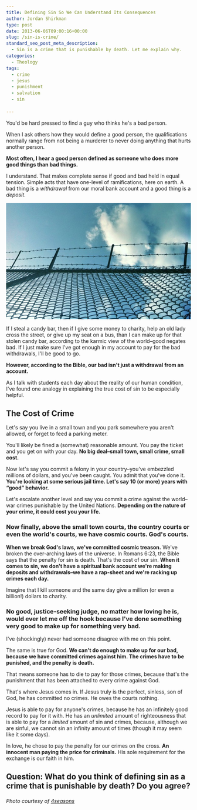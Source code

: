 ```yaml
---
title: Defining Sin So We Can Understand Its Consequences
author: Jordan Shirkman
type: post
date: 2013-06-06T09:00:16+00:00
slug: /sin-is-crime/
standard_seo_post_meta_description:
  - Sin is a crime that is punishable by death. Let me explain why.
categories:
  - Theology
tags:
  - crime
  - jesus
  - punishment
  - salvation
  - sin

---
```

You'd be hard pressed to find a guy who thinks he's a bad person.

When I ask others how they would define a good person, the qualifications normally range from not being a murderer to never doing anything that hurts another person.

**Most often, I hear a good person defined as someone who does more good things than bad things.**

I understand. That makes complete sense if good and bad held in equal tension. Simple acts that have one-level of ramifications, here on earth. A bad thing is a _withdrawal_ from our moral bank account and a good thing is a _deposit_.

[![Image](/static/images/prison-fence.jpeg)](https://jshirk.com/blog/sin-is-crime)

If I steal a candy bar, then if I give some money to charity, help an old lady cross the street, or give up my seat on a bus, than I can make up for that stolen candy bar, according to the karmic view of the world&#8211;good negates bad. If I just make sure I've got enough in my account to pay for the bad withdrawals, I'll be good to go.

**However, according to the Bible, our bad isn't just a withdrawal from an account.**

As I talk with students each day about the reality of our human condition, I've found one analogy in explaining the true cost of sin to be especially helpful.

<!--more-->

## The Cost of Crime

Let's say you live in a small town and you park somewhere you aren't allowed, or forget to feed a parking meter.

You'll likely be fined a (somewhat) reasonable amount. You pay the ticket and you get on with your day. **No big deal&#8211;small town, small crime, small cost.**

Now let's say you commit a felony in your country&#8211;you've embezzled millions of dollars, and you've been caught. You admit that you've done it. **You're looking at some serious jail time. Let's say 10 (or more) years with &#8220;good&#8221; behavior.**

Let's escalate another level and say you commit a crime against the world&#8211;war crimes punishable by the United Nations. **Depending on the nature of your crime, it could cost you your life.**

### Now finally, above the small town courts, the country courts or even the world's courts, we have cosmic courts. God's courts.

**When we break God's laws, we've committed cosmic treason.** We've broken the over-arching laws of the universe. In Romans 6:23, the Bible says that the penalty for sin is death. That's the cost of our sin. **When it comes to sin, we don't have a spiritual bank account we're making deposits and withdrawals&#8211;we have a rap-sheet and we're racking up crimes each day.**

Imagine that I kill someone and the same day give a million (or even a billion!) dollars to charity.

### No good, justice-seeking judge, no matter how loving he is, would ever let me off the hook because I've done something very good to make up for something very bad.

I've (shockingly) never had someone disagree with me on this point.

The same is true for God. **We can't do enough to make up for our bad, because we have committed crimes against him. The crimes have to be punished, and the penalty is death.**

That means someone has to die to pay for those crimes, because that's the punishment that has been attached to every crime against God.

That's where Jesus comes in. If Jesus truly is the perfect, sinless, son of God, he has committed no crimes. He owes the courts nothing.

Jesus is able to pay for anyone's crimes, because he has an infinitely good record to pay for it with. He has an _unlimited_ amount of righteousness that is able to pay for a _limited_ amount of sin and crimes, because, although we are sinful, we cannot sin an infinity amount of times (though it may seem like it some days).

In love, he chose to pay the penalty for our crimes on the cross. **An innocent man paying the price for criminals.** His sole requirement for the exchange is our faith in him.

## Question: What do you think of defining sin as a crime that is punishable by death? Do you agree?

###### Photo courtesy of [4seasons](http://www.sxc.hu/profile/4seasons)
